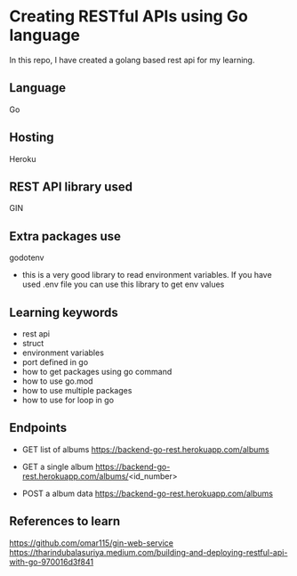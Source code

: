 # Creating RESTful APIs using Go language

In this repo, I have created a golang based rest api for my learning.

## Language
Go

## Hosting
Heroku

## REST API library used
GIN

## Extra packages use
godotenv
- this is a very good library to read environment variables. If you have used .env file you can use
this library to get env values

## Learning keywords
* rest api
* struct
* environment variables
* port defined in go
* how to get packages using go command
* how to use go.mod
* how to use multiple packages
* how to use for loop in go


## Endpoints

* GET list of albums
https://backend-go-rest.herokuapp.com/albums

* GET a single album
https://backend-go-rest.herokuapp.com/albums/<id_number>

* POST a album data
https://backend-go-rest.herokuapp.com/albums

## References to learn
https://github.com/omar115/gin-web-service
https://tharindubalasuriya.medium.com/building-and-deploying-restful-api-with-go-970016d3f841
